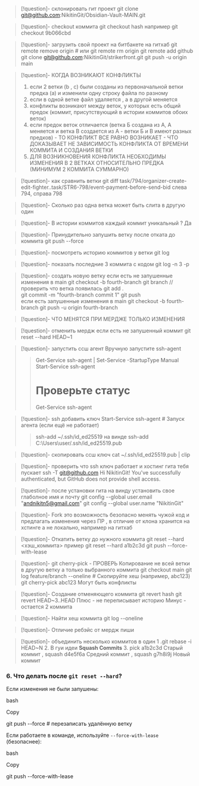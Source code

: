 >[!question]- склонировать гит проект
>git clone git@github.com:NikitinGit/Obsidian-Vault-MAIN.git

>[!question]- checkout коммита
>git checkout hash например   git checkout 9b066cbd  

>[!question]- загрузить свой проект на битбакете на гитхаб
>git remote remove origin  # или git remote rm origin
>git remote add github git clone git@github.com:NikitinGit/strikerfront.git
>  git push -u origin main

>[!question]- КОГДА ВОЗНИКАЮТ КОНФЛИКТЫ
>1. если 2 ветки (b , c) были созданы из первоначальной ветки предка (a) и изменили одну строку файла по разному
>2. если в одной ветке файл удаляется , а в другой меняется
>3. конфликты возникают между веток, у которых есть общий предок (коммит, присутствующий в истории коммитов обоих веток)
>4. если предок веток отличается (ветка Б создана из А, А меняется и ветка В создается из А - ветки Б и В имеют разных предков) - ТО КОНФЛИКТ ВСЕ РАВНО ВОЗНИКАЕТ - ЧТО ДОКАЗЫВАЕТ НЕ ЗАВИСИМОСТЬ КОНФЛИКТА ОТ ВРЕМЕНИ КОММИТА И СОЗДАНИЯ ВЕТКИ
>5. ДЛЯ ВОЗНИКНОВЕНИЯ КОНФЛИКТА НЕОБХОДИМЫ ИЗМЕНЕНИЯ В 2 ВЕТКАХ ОТНОСИТЕЛЬНО ПРЕДКА (МИНИМУМ 2 КОММИТА СУММАРНО)

>[!question]- как сравнить ветки
> git diff task/794/organizer-create-edit-fighter..task/STR6-798/event-payment-before-send-bid
> слева 794, справа 798 

>[!question]- Сколько раз одна ветка  может быть слита в другую
> один

>[!question]-  В истории коммитов каждый коммит уникальный ?
>Да

>[!question]- Принудительно запушить ветку после отката до коммита
>git push --force

>[!question]- посмотреть историю коммитов у ветки 
>git log 

>[!question]- показать последние 3 коммита с кодом 
>git log -n 3 -p 

>[!question]- создать новую ветку
>   если есть не запушенные изменения в main
>git checkout -b fourth-branch 
>git branch //проверить что ветка появилась 
>git add .  
>git commit -m "fourth-branch commit 1"
> git push  
>    если есть запушенные изменения в main
>git checkout -b fourth-branch 
>git push -u origin fourth-branch 

>[!question]- ЧТО МЕНЯТСЯ ПРИ МЕРДЖЕ
>ТОЛЬКО ИЗМЕНЕНИЯ

>[!question]- отменить мердж если есть не запушенный коммит
>git reset --hard HEAD~1

>[!question]- запустить ссш агент 
> Вручную запустите ssh-agent
>> Get-Service ssh-agent | Set-Service -StartupType Manual
>> Start-Service ssh-agent
>> # Проверьте статус
>> Get-Service ssh-agent

>[!question]- ssh добавить ключ
>Start-Service ssh-agent  # Запуск агента (если ещё не работает)
>> ssh-add ~/.ssh/id_ed25519
>> на винде ssh-add C:\Users\user/.ssh/id_ed25519.pub 

>[!question]- скопировать ссш ключ 
>cat ~/.ssh/id_ed25519.pub | clip

>[!question]- проверить что ssh ключ работает и хостинг гита тебя пускает 
>ssh -T git@github.com
Hi NikitinGit! You've successfully authenticated, but GitHub does not provide shell access.

>[!question]- после установки гита на винду установить свое глаболное имя и почту 
>git config --global user.email "andnikitn5@gmail.com" 
> git config --global user.name "NikitinGit"  

>[!question]- Fork это
> возможность безопасно менять чужой код и предлагать изменения через ПР , в отличие от клона хранится на хстинге а не локально, например на гитхаб

>[!question]- Откатить ветку до нужного коммита 
git reset --hard <хэш_коммита>
пример git reset --hard a1b2c3d 
git push --force-with-lease

>[!question]- git cherry-pick - ПРОВЕРЬ
>Копирование не всей ветки в другую ветку а только выбранного коммита
>git checkout main
>git log feature/branch --oneline  # Скопируйте хеш (например, abc123)
>git cherry-pick abc123
> Могут быть конфликты 

>[!question]- Создание отменяющего коммита
> git revert hash 
> git revert HEAD~3..HEAD
> Плюс - не переписывает историю 
> Минус - остается 2 коммита 

>[!question]- Найти хеш коммита
>git log --oneline

>[!question]- Отличие ребэйс от мердж 
>пиши

>[!question]- объединить несколько коммитов в один 
>1 .git rebase -i HEAD~N
>2. В гуи идеи **Squash Commits**
>3. pick a1b2c3d Старый коммит , squash d4e5f6a Средний коммит , squash g7h8i9j Новый коммит

### **6. Что делать после `git reset --hard`?**

Если изменения не были запушены:

bash

Copy

git push --force  # перезаписать удалённую ветку

Если работаете в команде, используйте `--force-with-lease` (безопаснее):

bash

Copy

git push --force-with-lease
